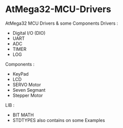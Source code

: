 # AtMega32-MCU-Drivers

AtMega32 MCU Drivers & some Components 
Drivers :
* Digital I/O (DIO)
* UART
* ADC
* TIMER
* LOG

Components :
* KeyPad
* LCD
* SERVO Motor
* Seven Segmant
* Stepper Motor

LIB :
* BIT MATH
* STDTYPES
also contains on some Examples 
